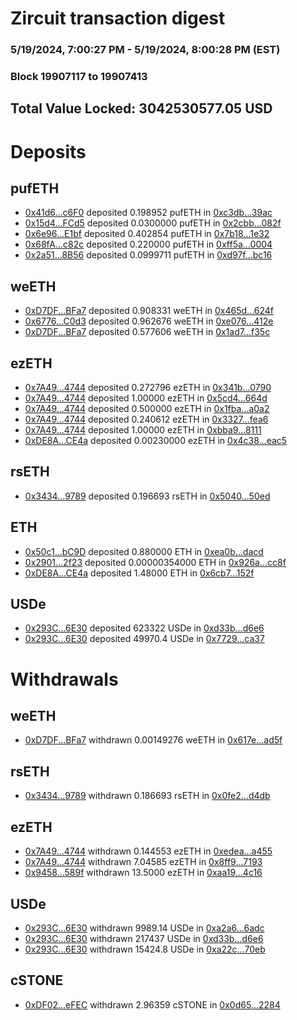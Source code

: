 # Zircuit transaction digest
### 5/19/2024, 7:00:27 PM - 5/19/2024, 8:00:28 PM (EST)
### Block 19907117 to 19907413

## Total Value Locked: 3042530577.05 USD

# Deposits
## pufETH
- [0x41d6...c6F0](https://etherscan.io/address/0x41d626F37f7df2B49a714C5BF8813A85DBb9c6F0) deposited 0.198952 pufETH in [0xc3db...39ac](https://etherscan.io/tx/0x41d626F37f7df2B49a714C5BF8813A85DBb9c6F0)
- [0x15d4...FCd5](https://etherscan.io/address/0x15d4998D2bfbfE68CE900Ede9958910F7994FCd5) deposited 0.0300000 pufETH in [0x2cbb...082f](https://etherscan.io/tx/0x15d4998D2bfbfE68CE900Ede9958910F7994FCd5)
- [0x6e96...E1bf](https://etherscan.io/address/0x6e96678F0B655aFa17C9084aa460f344B724E1bf) deposited 0.402854 pufETH in [0x7b18...1e32](https://etherscan.io/tx/0x6e96678F0B655aFa17C9084aa460f344B724E1bf)
- [0x68fA...c82c](https://etherscan.io/address/0x68fAFF931B979E14fF4A0EEbBA975Ca4808fc82c) deposited 0.220000 pufETH in [0xff5a...0004](https://etherscan.io/tx/0x68fAFF931B979E14fF4A0EEbBA975Ca4808fc82c)
- [0x2a51...8B56](https://etherscan.io/address/0x2a51e36285C14Bc9E0A87806F631Aea4CD958B56) deposited 0.0999711 pufETH in [0xd97f...bc16](https://etherscan.io/tx/0x2a51e36285C14Bc9E0A87806F631Aea4CD958B56)
## weETH
- [0xD7DF...BFa7](https://etherscan.io/address/0xD7DF7E085214743530afF339aFC420c7c720BFa7) deposited 0.908331 weETH in [0x465d...624f](https://etherscan.io/tx/0xD7DF7E085214743530afF339aFC420c7c720BFa7)
- [0x6776...C0d3](https://etherscan.io/address/0x6776d83923a0C973c49373126A41b9309770C0d3) deposited 0.962676 weETH in [0xe076...412e](https://etherscan.io/tx/0x6776d83923a0C973c49373126A41b9309770C0d3)
- [0xD7DF...BFa7](https://etherscan.io/address/0xD7DF7E085214743530afF339aFC420c7c720BFa7) deposited 0.577606 weETH in [0x1ad7...f35c](https://etherscan.io/tx/0xD7DF7E085214743530afF339aFC420c7c720BFa7)
## ezETH
- [0x7A49...4744](https://etherscan.io/address/0x7A493Be5c2ce014cD049Bf178a1ac0Db1B434744) deposited 0.272796 ezETH in [0x341b...0790](https://etherscan.io/tx/0x7A493Be5c2ce014cD049Bf178a1ac0Db1B434744)
- [0x7A49...4744](https://etherscan.io/address/0x7A493Be5c2ce014cD049Bf178a1ac0Db1B434744) deposited 1.00000 ezETH in [0x5cd4...664d](https://etherscan.io/tx/0x7A493Be5c2ce014cD049Bf178a1ac0Db1B434744)
- [0x7A49...4744](https://etherscan.io/address/0x7A493Be5c2ce014cD049Bf178a1ac0Db1B434744) deposited 0.500000 ezETH in [0x1fba...a0a2](https://etherscan.io/tx/0x7A493Be5c2ce014cD049Bf178a1ac0Db1B434744)
- [0x7A49...4744](https://etherscan.io/address/0x7A493Be5c2ce014cD049Bf178a1ac0Db1B434744) deposited 0.240612 ezETH in [0x3327...fea6](https://etherscan.io/tx/0x7A493Be5c2ce014cD049Bf178a1ac0Db1B434744)
- [0x7A49...4744](https://etherscan.io/address/0x7A493Be5c2ce014cD049Bf178a1ac0Db1B434744) deposited 1.00000 ezETH in [0xbba9...8111](https://etherscan.io/tx/0x7A493Be5c2ce014cD049Bf178a1ac0Db1B434744)
- [0xDE8A...CE4a](https://etherscan.io/address/0xDE8Af49952f10340f49B2Ff6A772a4c94BDCCE4a) deposited 0.00230000 ezETH in [0x4c38...eac5](https://etherscan.io/tx/0xDE8Af49952f10340f49B2Ff6A772a4c94BDCCE4a)
## rsETH
- [0x3434...9789](https://etherscan.io/address/0x34349c5569e7B846c3558961552D2202760A9789) deposited 0.196693 rsETH in [0x5040...50ed](https://etherscan.io/tx/0x34349c5569e7B846c3558961552D2202760A9789)
## ETH
- [0x50c1...bC9D](https://etherscan.io/address/0x50c1a7087C971050Cc5Ff40D01BB77c52400bC9D) deposited 0.880000 ETH in [0xea0b...dacd](https://etherscan.io/tx/0x50c1a7087C971050Cc5Ff40D01BB77c52400bC9D)
- [0x2901...2f23](https://etherscan.io/address/0x29011AE1038B22A3C9Ca8DF55935A2719D172f23) deposited 0.00000354000 ETH in [0x926a...cc8f](https://etherscan.io/tx/0x29011AE1038B22A3C9Ca8DF55935A2719D172f23)
- [0xDE8A...CE4a](https://etherscan.io/address/0xDE8Af49952f10340f49B2Ff6A772a4c94BDCCE4a) deposited 1.48000 ETH in [0x6cb7...152f](https://etherscan.io/tx/0xDE8Af49952f10340f49B2Ff6A772a4c94BDCCE4a)
## USDe
- [0x293C...6E30](https://etherscan.io/address/0x293C6937D8D82e05B01335F7B33FBA0c8e256E30) deposited 623322 USDe in [0xd33b...d6e6](https://etherscan.io/tx/0x293C6937D8D82e05B01335F7B33FBA0c8e256E30)
- [0x293C...6E30](https://etherscan.io/address/0x293C6937D8D82e05B01335F7B33FBA0c8e256E30) deposited 49970.4 USDe in [0x7729...ca37](https://etherscan.io/tx/0x293C6937D8D82e05B01335F7B33FBA0c8e256E30)
# Withdrawals
## weETH
- [0xD7DF...BFa7](https://etherscan.io/address/0xD7DF7E085214743530afF339aFC420c7c720BFa7) withdrawn 0.00149276 weETH in [0x617e...ad5f](https://etherscan.io/tx/0xD7DF7E085214743530afF339aFC420c7c720BFa7)
## rsETH
- [0x3434...9789](https://etherscan.io/address/0x34349c5569e7B846c3558961552D2202760A9789) withdrawn 0.186693 rsETH in [0x0fe2...d4db](https://etherscan.io/tx/0x34349c5569e7B846c3558961552D2202760A9789)
## ezETH
- [0x7A49...4744](https://etherscan.io/address/0x7A493Be5c2ce014cD049Bf178a1ac0Db1B434744) withdrawn 0.144553 ezETH in [0xedea...a455](https://etherscan.io/tx/0x7A493Be5c2ce014cD049Bf178a1ac0Db1B434744)
- [0x7A49...4744](https://etherscan.io/address/0x7A493Be5c2ce014cD049Bf178a1ac0Db1B434744) withdrawn 7.04585 ezETH in [0x8ff9...7193](https://etherscan.io/tx/0x7A493Be5c2ce014cD049Bf178a1ac0Db1B434744)
- [0x9458...589f](https://etherscan.io/address/0x94587a95917188B338C822de2D1e77074131589f) withdrawn 13.5000 ezETH in [0xaa19...4c16](https://etherscan.io/tx/0x94587a95917188B338C822de2D1e77074131589f)
## USDe
- [0x293C...6E30](https://etherscan.io/address/0x293C6937D8D82e05B01335F7B33FBA0c8e256E30) withdrawn 9989.14 USDe in [0xa2a6...6adc](https://etherscan.io/tx/0x293C6937D8D82e05B01335F7B33FBA0c8e256E30)
- [0x293C...6E30](https://etherscan.io/address/0x293C6937D8D82e05B01335F7B33FBA0c8e256E30) withdrawn 217437 USDe in [0xd33b...d6e6](https://etherscan.io/tx/0x293C6937D8D82e05B01335F7B33FBA0c8e256E30)
- [0x293C...6E30](https://etherscan.io/address/0x293C6937D8D82e05B01335F7B33FBA0c8e256E30) withdrawn 15424.8 USDe in [0xa22c...70eb](https://etherscan.io/tx/0x293C6937D8D82e05B01335F7B33FBA0c8e256E30)
## cSTONE
- [0xDF02...eFEC](https://etherscan.io/address/0xDF02029807cc9334c306304A04225794adEBeFEC) withdrawn 2.96359 cSTONE in [0x0d65...2284](https://etherscan.io/tx/0xDF02029807cc9334c306304A04225794adEBeFEC)
